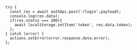     try {
      const res = await authApi.post('/login',payload);
      console.log(res.data);
      if(res.status === 200){
        await localStorage.setItem('token', res.data.token);
      };
    } catch (error) {
      actions.setError(error.response.data.error);
    };